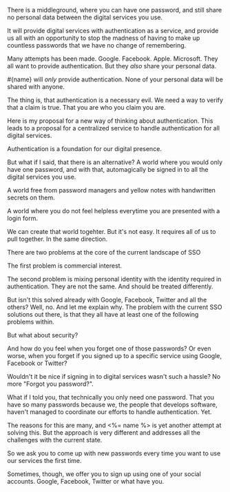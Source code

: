 




There is a middleground, where you can have one password, and still share no personal data between the digital services you use.



It will provide digital services with authentication as a service, and provide us all with an opportunity to stop the madness of having to make up countless passwords that we have no change of remembering.

Many attempts has been made. Google. Facebook. Apple. Microsoft. They all want to provide authentication. But they _also_ share your personal data.

#{name} will _only_ provide authentication. None of your personal data will be shared with anyone.

The thing is, that authentication is a necessary evil. We need a way to verify that a claim is true. That you are who you claim you are.

Here is my proposal for a new way of thinking about authentication. This leads to a proposal for a centralized service to handle authentication for all digital services.

Authentication is a foundation for our digital presence.



But what if I said, that there is an alternative? A world where you would only have one password, and with that, automagically be signed in to all the digital services you use.

A world free from password managers and yellow notes with handwritten secrets on them.

A world where you do not feel helpless everytime you are presented with a login form.

We can create that world togehter. But it's not easy. It requires all of us to pull together. In the same direction.


There are two problems at the core of the current landscape of SSO

The first problem is commercial interest.

The second problem is mixing personal identity with the identity required in authentication. They are not the same. And should be treated differently.


But isn't this solved already with Google, Facebook, Twitter and all the others? Well, no. And let me explain why. The problem with the current SSO solutions out there, is that they all have at least one of the following problems within.


But what about security? 

And how do you feel when you forget one of those passwords? Or even worse, when you forget if you signed up to a specific service using Google, Facebook or Twitter?



Wouldn't it be nice if signing in to digital services wasn't such a hassle? No more "Forgot you password?".

What if I told you, that technically you only need one password. That you have so many passwords because we, the people that develops software, haven't managed to coordinate our efforts to handle authentication. Yet.

The reasons for this are many, and <%= name %> is yet another attempt at solving this. But the approach is very different and addresses all the challenges with the current state.

So we ask you to come up with new passwords every time you want to use our services the first time.

Sometimes, though, we offer you to sign up using one of your social accounts. Google, Facebook, Twitter or what have you.
